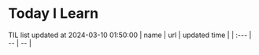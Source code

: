 # Today I Learn 
TIL list updated at 2024-03-10 01:50:00
| name | url | updated time |
| :--- | -- | -- |
